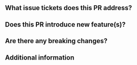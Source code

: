 <!-- Summary of changes brought by this PR -->

## What issue tickets does this PR address?

<!-- If there is matching issue tickets, add their numbers there, e.g. #1234 -->

## Does this PR introduce new feature(s)?

<!-- If yes, describe the feature(s) introduced -->

## Are there any breaking changes?

<!-- If yes, describe the breaking changes in detail -->

## Additional information

<!-- Add any additional information here -->
